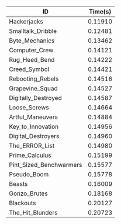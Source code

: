 |ID|Time(s)|
|-|-|
|Hackerjacks|0.11910|
|Smalltalk_Dribble|0.12481|
|Byte_Mechanics|0.13462|
|Computer_Crew|0.14121|
|Rug_Heed_Bend|0.14222|
|Creed_Symbol|0.14421|
|Rebooting_Rebels|0.14516|
|Grapevine_Squad|0.14527|
|Digitally_Destroyed|0.14587|
|Loose_Screws|0.14664|
|Artful_Maneuvers|0.14884|
|Key_to_Innovation|0.14956|
|Digital_Destroyers|0.14960|
|The_ERROR_List|0.14980|
|Prime_Calculus|0.15199|
|Pint_Sized_Benchwarmers|0.15577|
|Pseudo_Boom|0.15778|
|Beasts|0.16009|
|Gonzo_Brutes|0.18168|
|Blackouts|0.20127|
|The_Hit_Blunders|0.20723|
